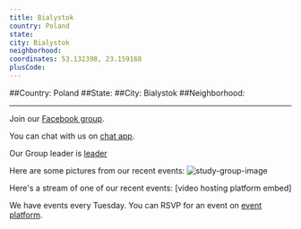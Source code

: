 ```yaml
---
title: Bialystok
country: Poland
state: 
city: Bialystok
neighborhood: 
coordinates: 53.132398, 23.159168
plusCode:
---
```


##Country: Poland
##State: 
##City: Bialystok
##Neighborhood: 
*****
Join our [Facebook group](https://www.facebook.com/groups/free.code.camp.bialystok).

You can chat with us on [chat app]().

Our Group leader is [leader]()

Here are some pictures from our recent events:
![study-group-image]()

Here's a stream of one of our recent events:
[video hosting platform embed]

We have events every Tuesday. You can RSVP for an event on [event platform]().
